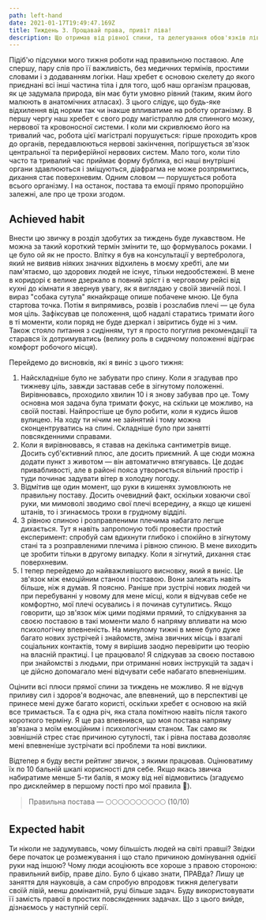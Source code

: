 ```yaml
---
path: left-hand
date: 2021-01-17T19:49:47.169Z
title: Тиждень 3. Прощавай права, привіт ліва!
description: Що отримав від рівної спини, та делегування обов'язків лівій руці.
---
```

Підіб'ю підсумки мого тижня роботи над правильною поставою. Але спершу, пару слів про її важливість, без медичних термінів, простими словами і з додаванням логіки. Наш хребет є основою скелету до якого приєднані всі інші частина тіла і для того, щоб наш організм працював, як це задумала природа, він має бути умовно рівний (таким, яким його малюють в анатомічних атласах). З цього слідує, що будь-яке відхилення від норми так чи інакше впливатиме на роботу організму. В першу чергу наш хребет є свого роду магістраллю для спинного мозку, нервової та кровоносної системи. І коли ми скривлюємо його на тривалий час, робота цієї магістралі порушується: гірше проходить кров до органів, передавлюються нервові закінчення, погіршується зв'язок центральної та периферійної нервових систем. Мало того, коли тіло часто та тривалий час приймає форму бублика, всі наші внутрішні органи здавлюються і зміщуються, діафрагма не може розпрямитись, дихання стає поверхневим. Одним словом — порушується робота всього організму. І на останок, постава та емоції прямо пропорційно залежні, але про це трохи згодом.

## A**chieved habit**

Внести цю звичку в розділ здобутих за тиждень буде лукавством. Не можна за такий короткий термін змінити те, що формувалось роками. І це було ой як не просто. Влітку я був на консультації у вертебролога, який не виявив ніяких значних відхилень в моєму хребті, але ми пам'ятаємо, що здорових людей не існує, тільки недообстежені. В мене в коридорі є велике дзеркало в повний зріст і в черговому рейсі від кухні до кімнати я звернув увагу, як я виглядаю у своїй звичній позі. І вираз "собака сутула" якнайкраще опише побачене мною. Це була стартова точка. Потім я випрямивсь, розвів і розслабив плечі — це була моя ціль. Зафіксував це положення, щоб надалі старатись тримати його в ті моменти, коли поряд не буде дзеркал і звіритись буде ні з чим. Також стояло питання з сидінням, тут я просто погуглив рекомендації та старався їх дотримуватись (велику роль в сидячому положенні відіграє комфорт робочого місця).

Перейдемо до висновків, які я виніс з цього тижня:

1. Найскладніше було не забувати про спину. Коли я згадував про тижневу ціль, завжди заставав себе в зігнутому положенні. Вирівнювавсь, проходило хвилин 10 і я знову забував про це. Тому основна моя задача була тримати фокус, на скільки це можливо, на своїй поставі. Найпростіше це було робити, коли я кудись йшов вулицею. На ходу ти нічим не зайнятий і тому можна сконцентруватись на спині. Складніше було при занятті повсякденними справами.
2. Коли я вирівнювавсь, я ставав на декілька сантиметрів вище. Досить суб'єктивний плюс, але досить приємний. А ще сюди можна додати пункт з животом — він автоматично втягувавсь. Це додає привабливості, але в районі пояса утворюється вільний простір і туди починає задувати вітер в холодну погоду.
3. Відмітив ще один момент, що руки в кишенях зумовлюють не правильну поставу. Досить очевидний факт, оскільки ховаючи свої руки, ми мимоволі зводимо свої плечі всередину, а якщо це кишені штанів, то і згинаємось трохи в грудному відділі.
4. З рівною спиною і розправленими плечима набагато легше дихається. Тут я навіть запропоную тобі провести простий експеримент: спробуй сам вдихнути глибоко і спокійно в зігнутому стані та з розправленими плечима і рівною спиною. В мене виходить це зробити тільки в другому випадку. Коли я зігнутий, дихання стає поверхневим.
5. І тепер перейдемо до найважливішого висновку, який я виніс. Це зв'язок між емоційним станом і поставою. Вони залежать навіть більше, ніж я думав. Я поясню. Раніше при зустрічі нових людей чи при перебуванні у новому для мене місці, коли я відчував себе не комфортно, мої плечі осувались і я починав сутулитись. Якщо говорити, що зв'язок між цими подіями прямий, то слідкування за своєю поставою в такі моменти мало б напряму впливати на мою психологічну впевненість. На минулому тижні в мене було дуже багато нових зустрічей і знайомств, зміна звичних місць і взагалі соціальних контактів, тому я вирішив заодно перевірити цю теорію на власній практиці. І це працювало! Я слідкував за своєю поставою при знайомстві з людьми, при отриманні нових інструкцій та задач і це дійсно допомагало мені відчувати себе набагато впевненішим.

Оцінити всі плюси прямої спини за тиждень не можливо. Я не відчув приливу сил і здоров'я водночас, але впевнений, що в перспективі це принесе мені дуже багато користі, оскільки хребет є основою на якій все тримається. Та є одна річ, яка стала помітною навіть після такого короткого терміну. Я ще раз впевнився, що моя постава напряму зв'язана з моїм емоційним і психологічним станом. Так само як зовнішній стрес стає причиною сутулості, так і рівна постава дозволяє мені впевненіше зустрічати всі проблеми та нові виклики.

Відтепер я буду вести рейтинг звичок, з якими працював. Оцінюватиму їх по 10 бальній шкалі корисності для себе. Якщо якась звичка набиратиме менше 5-ти балів, я можу від неї відмовитись (згадуємо про дисклеймер в першому пості про мої правила 🙂).

> Правильна постава — 🌕🌕🌕🌕🌕🌕🌕🌕🌕🌕 (10/10)

## **Expected habit**

Ти ніколи не задумувавсь, чому більшість людей на світі правші? Звідки бере початок це розмежування і що стало причиною домінування однієї руки над іншою? Чому люди асоціюють все хороше з правою стороною: правильний вибір, праве діло. Було б цікаво знати, ПРАВда? Лишу це заняття для науковців, а сам спробую впродовж тижня делегувати своїй лівій, менш домінантній, руці більше задач. Буду використовувати її замість правої в простих повсякденних задачах. Що з цього вийде, дізнаємось у наступній серії.